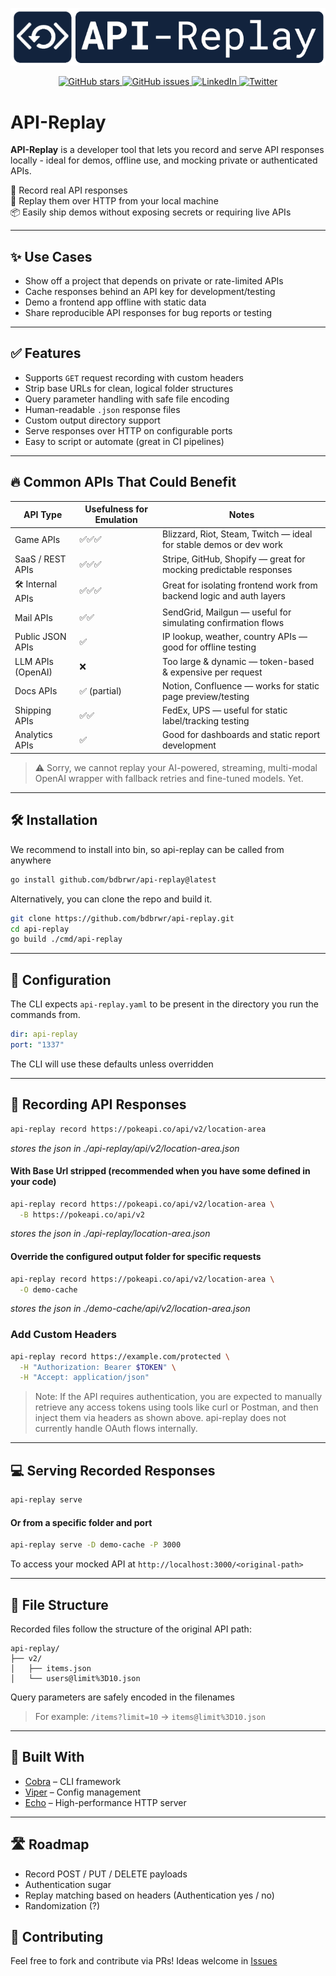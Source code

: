 <p align="center">
  <img src="assets/api-replay.png" alt="API Replay logo">
</p>

<p align="center">
  <a href="https://github.com/bdbrwr/api-replay/stargazers">
    <img src="https://img.shields.io/github/stars/bdbrwr/api-replay?style=social" alt="GitHub stars">
  </a>
  <a href="https://github.com/bdbrwr/api-replay/issues">
    <img src="https://img.shields.io/github/issues/bdbrwr/api-replay?color=blue" alt="GitHub issues">
  </a>
  <a href="https://www.linkedin.com/in/bdbrwr/">
    <img src="https://img.shields.io/badge/LinkedIn-Profile-blue?logo=linkedin&style=flat" alt="LinkedIn">
  </a>
  <a href="https://x.com/bdbrwr">
    <img src="https://img.shields.io/badge/Twitter-@bdbrwr-1DA1F2?logo=twitter&style=flat" alt="Twitter">
  </a>
</p>

# API-Replay

**API-Replay** is a developer tool that lets you record and serve API responses locally - ideal for demos, offline use, and mocking private or authenticated APIs.


🎯 Record real API responses  
🔁 Replay them over HTTP from your local machine  
📦 Easily ship demos without exposing secrets or requiring live APIs  

---

## ✨ Use Cases

- Show off a project that depends on private or rate-limited APIs
- Cache responses behind an API key for development/testing
- Demo a frontend app offline with static data
- Share reproducible API responses for bug reports or testing

---

## ✅ Features

- Supports `GET` request recording with custom headers
- Strip base URLs for clean, logical folder structures
- Query parameter handling with safe file encoding
- Human-readable `.json` response files
- Custom output directory support
- Serve responses over HTTP on configurable ports
- Easy to script or automate (great in CI pipelines)

---

## 🔥 Common APIs That Could Benefit

| API Type             | Usefulness for Emulation | Notes                                                                 |
|----------------------|---------------------------|-----------------------------------------------------------------------|
| Game APIs         | ✅✅✅                      | Blizzard, Riot, Steam, Twitch — ideal for stable demos or dev work   |
| SaaS / REST APIs  | ✅✅✅                      | Stripe, GitHub, Shopify — great for mocking predictable responses     |
| 🛠️ Internal APIs  | ✅✅✅                      | Great for isolating frontend work from backend logic and auth layers  |
| Mail APIs         | ✅✅                        | SendGrid, Mailgun — useful for simulating confirmation flows          |
| Public JSON APIs  | ✅                          | IP lookup, weather, country APIs — good for offline testing           |
| LLM APIs (OpenAI) | ❌                          | Too large & dynamic — token-based & expensive per request             |
| Docs APIs         | ✅ (partial)                | Notion, Confluence — works for static page preview/testing            |
| Shipping APIs     | ✅✅                        | FedEx, UPS — useful for static label/tracking testing                 |
| Analytics APIs    | ✅                          | Good for dashboards and static report development                     |

> ⚠️ Sorry, we cannot replay your AI-powered, streaming, multi-modal OpenAI wrapper with fallback retries and fine-tuned models. Yet.


---

## 🛠️ Installation

We recommend to install into bin, so api-replay can be called from anywhere

```bash
go install github.com/bdbrwr/api-replay@latest
```

Alternatively, you can clone the repo and build it. 
```bash
git clone https://github.com/bdbrwr/api-replay.git
cd api-replay
go build ./cmd/api-replay
```

---

## 🔧 Configuration
The CLI expects `api-replay.yaml` to be present in the directory you run the commands from. 

```yaml
dir: api-replay
port: "1337"
```
The CLI will use these defaults unless overridden

---

## 🧪 Recording API Responses
```bash
api-replay record https://pokeapi.co/api/v2/location-area
```
*stores the json in ./api-replay/api/v2/location-area.json*

#### With Base Url stripped (recommended when you have some defined in your code)
``` bash
api-replay record https://pokeapi.co/api/v2/location-area \
  -B https://pokeapi.co/api/v2
```
*stores the json in ./api-replay/location-area.json*

#### Override the configured output folder for specific requests
``` bash
api-replay record https://pokeapi.co/api/v2/location-area \
  -O demo-cache
```
*stores the json in ./demo-cache/api/v2/location-area.json*

### Add Custom Headers
``` bash
api-replay record https://example.com/protected \
  -H "Authorization: Bearer $TOKEN" \
  -H "Accept: application/json"
```

>Note: If the API requires authentication, you are expected to manually retrieve any access tokens using tools like curl or Postman, and then inject them via headers as shown above. api-replay does not currently handle OAuth flows internally.

---
## 💻 Serving Recorded Responses

```bash
api-replay serve
```

#### Or from a specific folder and port
```bash
api-replay serve -D demo-cache -P 3000
```

To access your mocked API at
`http://localhost:3000/<original-path>`

---
## 📁 File Structure
Recorded files follow the structure of the original API path:
```
api-replay/
├── v2/
│   ├── items.json
│   └── users@limit%3D10.json
```

Query parameters are safely encoded in the filenames
>For example:
`/items?limit=10` → `items@limit%3D10.json`

---

## 🧰 Built With

- [Cobra](https://github.com/spf13/cobra) – CLI framework
- [Viper](https://github.com/spf13/viper) – Config management
- [Echo](https://github.com/labstack/echo) – High-performance HTTP server

--- 

## 🛣️ Roadmap
- Record POST / PUT / DELETE payloads
- Authentication sugar
- Replay matching based on headers (Authentication yes / no)
- Randomization (?)

## 🤝 Contributing 
Feel free to fork and contribute via PRs!
Ideas welcome in [Issues](https://github.com/bdbrwr/api-replay/issues)
